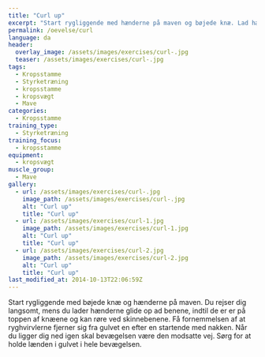 ```yaml
---
title: "Curl up"
excerpt: "Start rygliggende med hænderne på maven og bøjede knæ. Lad hænderne følge lårene over knæene og ned ad skinnebenene indtil du sidder op."
permalink: /oevelse/curl
language: da
header:
  overlay_image: /assets/images/exercises/curl-.jpg
  teaser: /assets/images/exercises/curl-.jpg
tags:
  - Kropsstamme
  - Styrketræning
  - kropsstamme
  - kropsvægt
  - Mave
categories:
  - Kropsstamme
training_type: 
  - Styrketræning
training_focus: 
  - kropsstamme
equipment:
  - kropsvægt
muscle_group:
  - Mave
gallery:
  - url: /assets/images/exercises/curl-.jpg
    image_path: /assets/images/exercises/curl-.jpg
    alt: "Curl up"
    title: "Curl up"
  - url: /assets/images/exercises/curl-1.jpg
    image_path: /assets/images/exercises/curl-1.jpg
    alt: "Curl up"
    title: "Curl up"
  - url: /assets/images/exercises/curl-2.jpg
    image_path: /assets/images/exercises/curl-2.jpg
    alt: "Curl up"
    title: "Curl up"
last_modified_at: 2014-10-13T22:06:59Z
---
```


Start rygliggende med bøjede knæ og hænderne på maven. Du rejser dig langsomt, mens du lader hænderne glide op ad benene, indtil de er er på toppen af knæene og kan røre ved skinnebenene. Få fornemmelsen af at ryghvirvlerne fjerner sig fra gulvet en efter en startende med nakken. Når du ligger dig ned igen skal bevægelsen være den modsatte vej. Sørg for at holde lænden i gulvet i hele bevægelsen.
